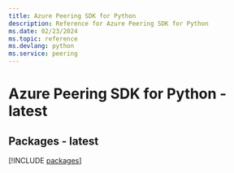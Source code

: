 ```yaml
---
title: Azure Peering SDK for Python
description: Reference for Azure Peering SDK for Python
ms.date: 02/23/2024
ms.topic: reference
ms.devlang: python
ms.service: peering
---
```

# Azure Peering SDK for Python - latest
## Packages - latest
[!INCLUDE [packages](peering-index.md)]